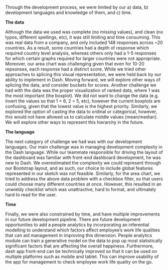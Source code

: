 Through the development process, we were limited by our a) data, b) development languages and knowledge of them, and c) time. 

**The data**

Although the data we used was complete (no missing values), and clean (no typos, different spellings, etc), it was still limiting and time consuming. This was real data from a company, and only included 148 responses across ~20 countries. As a result, some countries had a depth of response which required country level analysis, whereas others only had a 1-5 responses for which certain graphs required for larger countries were not appropriate. Moreover, our area chart was challenging given that even for 10-20 repsonses, each response had a distinct score. While we tried other approaches to splicing this visual representation, we were held back by our ability to implement in Dash. Moving forward, we will explore other ways of splicing the data, and consider buckets for scores. Another challenge we had with the data was the proper visualization of ranked data, where 1 was the most important (the boxplot). We did not want to change the data (e.g. invert the values so that 1 = 6, 2 = 5, etc), however the current boxplots are confusing, given that the lowest value is the highest priority. Similarly, we explored the option of casting the data to ordinal or categorical, however, this would not have allowed us to calculate middle values (mean/median). We will explore other ways to represent this hierarchy in the future. 


**The language**

The next category of challenge we had was with our development languages. Our main challenge was in managing development complexity in the Dash language. While our teammate responsible for driving the layout of the dashboard was familiar with front-end dashboard development, he was new to Dash. We overestimated the complexity we could represent through our Bootstrap layout, and as such, our choice to include global features represented in our sketch was not feasible. Similarly, for the area chart, we tried to address the above data problem with a checkbox filter, so that users could choose many different countries at once. However, this resulted in an unwieldy checklist which was unattractive, hard to format, and ultimately hard to read for the user.


**Time**

Finally, we were also constrained by time, and have multiple improvements in our future development pipeline. There are future development opportunities to add a people analytics by incorporating an inferential modelling to understand which factors affect employee’s work life qualities that can aid management in improving this dimension. People analytics module can train a generative model on the data to pop up most statistically significant factors that are affecting the overall happiness. Furthermore, dash app front-end can be technically improved so that it can be used on multiple platforms such as mobile and tablet. This can improve usability of the app for management to check employee work life quality on the go.
